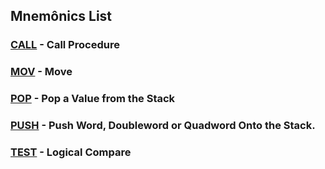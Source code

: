 Mnemônics List
----------------


### [CALL](CALL.md) - Call Procedure

### [MOV](MOV.md) 	- Move

### [POP](POP.md) 	- Pop a Value from the Stack

### [PUSH](PUSH.md) - Push Word, Doubleword or Quadword Onto the Stack.

### [TEST](TEST.md) - Logical Compare